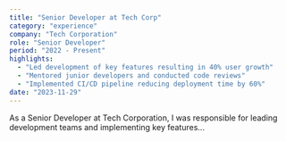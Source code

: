 ```yaml
---
title: "Senior Developer at Tech Corp"
category: "experience"
company: "Tech Corporation"
role: "Senior Developer"
period: "2022 - Present"
highlights:
  - "Led development of key features resulting in 40% user growth"
  - "Mentored junior developers and conducted code reviews"
  - "Implemented CI/CD pipeline reducing deployment time by 60%"
date: "2023-11-29"
---
```


As a Senior Developer at Tech Corporation, I was responsible for leading development teams and implementing key features...

